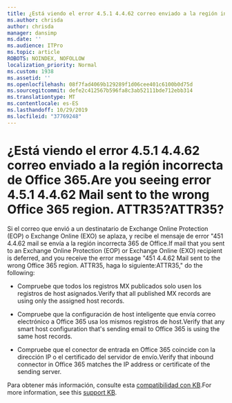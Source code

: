 ```yaml
---
title: ¿Está viendo el error 4.5.1 4.4.62 correo enviado a la región incorrecta de Office 365. ATTR35?
ms.author: chrisda
author: chrisda
manager: dansimp
ms.date: ''
ms.audience: ITPro
ms.topic: article
ROBOTS: NOINDEX, NOFOLLOW
localization_priority: Normal
ms.custom: 1938
ms.assetid: ''
ms.openlocfilehash: 08f7fad4069b129289f1d06cee401c6100b0d75d
ms.sourcegitcommit: defe2c412567b596fa8c3ab52111bde712ebb314
ms.translationtype: MT
ms.contentlocale: es-ES
ms.lasthandoff: 10/29/2019
ms.locfileid: "37769248"
---
```

# <a name="are-you-seeing-error-451-4462-mail-sent-to-the-wrong-office-365-region-attr35"></a><span data-ttu-id="5dd75-103">¿Está viendo el error 4.5.1 4.4.62 correo enviado a la región incorrecta de Office 365.</span><span class="sxs-lookup"><span data-stu-id="5dd75-103">Are you seeing error 4.5.1 4.4.62 Mail sent to the wrong Office 365 region.</span></span> <span data-ttu-id="5dd75-104">ATTR35?</span><span class="sxs-lookup"><span data-stu-id="5dd75-104">ATTR35?</span></span>

<span data-ttu-id="5dd75-105">Si el correo que envió a un destinatario de Exchange Online Protection (EOP) o Exchange Online (EXO) se aplaza, y recibe el mensaje de error "451 4.4.62 mail se envía a la región incorrecta 365 de Office.</span><span class="sxs-lookup"><span data-stu-id="5dd75-105">If mail that you sent to an Exchange Online Protection (EOP) or Exchange Online (EXO) recipient is deferred, and you receive the error message "451 4.4.62 Mail sent to the wrong Office 365 region.</span></span> <span data-ttu-id="5dd75-106">ATTR35, haga lo siguiente:</span><span class="sxs-lookup"><span data-stu-id="5dd75-106">ATTR35," do the following:</span></span>

- <span data-ttu-id="5dd75-107">Compruebe que todos los registros MX publicados solo usen los registros de host asignados.</span><span class="sxs-lookup"><span data-stu-id="5dd75-107">Verify that all published MX records are using only the assigned host records.</span></span>

- <span data-ttu-id="5dd75-108">Compruebe que la configuración de host inteligente que envía correo electrónico a Office 365 usa los mismos registros de host.</span><span class="sxs-lookup"><span data-stu-id="5dd75-108">Verify that any smart host configuration that's sending email to Office 365 is using the same host records.</span></span>

- <span data-ttu-id="5dd75-109">Compruebe que el conector de entrada en Office 365 coincide con la dirección IP o el certificado del servidor de envío.</span><span class="sxs-lookup"><span data-stu-id="5dd75-109">Verify that inbound connector in Office 365 matches the IP address or certificate of the sending server.</span></span>

<span data-ttu-id="5dd75-110">Para obtener más información, consulte esta [compatibilidad con KB](https://support.microsoft.com/help/4057301/attr35-response-code-when-mail-is-sent-to-eop-exo).</span><span class="sxs-lookup"><span data-stu-id="5dd75-110">For more information, see this [support KB](https://support.microsoft.com/help/4057301/attr35-response-code-when-mail-is-sent-to-eop-exo).</span></span>
